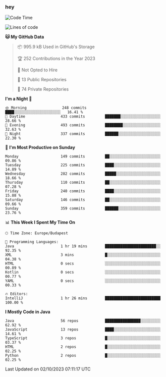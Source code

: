 ### hey

<!--START_SECTION:waka-->
![Code Time](http://img.shields.io/badge/Code%20Time-971%20hrs%2034%20mins-blue)

![Lines of code](https://img.shields.io/badge/From%20Hello%20World%20I%27ve%20Written-1.1%20million%20lines%20of%20code-blue)

**🐱 My GitHub Data** 

> 📦 995.9 kB Used in GitHub's Storage 
 > 
> 🏆 252 Contributions in the Year 2023
 > 
> 🚫 Not Opted to Hire
 > 
> 📜 13 Public Repositories 
 > 
> 🔑 74 Private Repositories 
 > 
**I'm a Night 🦉** 

```text
🌞 Morning                248 commits         ████░░░░░░░░░░░░░░░░░░░░░   16.41 % 
🌆 Daytime                433 commits         ███████░░░░░░░░░░░░░░░░░░   28.66 % 
🌃 Evening                493 commits         ████████░░░░░░░░░░░░░░░░░   32.63 % 
🌙 Night                  337 commits         ██████░░░░░░░░░░░░░░░░░░░   22.30 % 
```
📅 **I'm Most Productive on Sunday** 

```text
Monday                   149 commits         ██░░░░░░░░░░░░░░░░░░░░░░░   09.86 % 
Tuesday                  225 commits         ████░░░░░░░░░░░░░░░░░░░░░   14.89 % 
Wednesday                282 commits         █████░░░░░░░░░░░░░░░░░░░░   18.66 % 
Thursday                 110 commits         ██░░░░░░░░░░░░░░░░░░░░░░░   07.28 % 
Friday                   240 commits         ████░░░░░░░░░░░░░░░░░░░░░   15.88 % 
Saturday                 146 commits         ██░░░░░░░░░░░░░░░░░░░░░░░   09.66 % 
Sunday                   359 commits         ██████░░░░░░░░░░░░░░░░░░░   23.76 % 
```


📊 **This Week I Spent My Time On** 

```text
🕑︎ Time Zone: Europe/Budapest

💬 Programming Languages: 
Java                     1 hr 19 mins        ███████████████████████░░   92.35 % 
XML                      3 mins              █░░░░░░░░░░░░░░░░░░░░░░░░   04.38 % 
HTML                     0 secs              ░░░░░░░░░░░░░░░░░░░░░░░░░   00.89 % 
Kotlin                   0 secs              ░░░░░░░░░░░░░░░░░░░░░░░░░   00.77 % 
YAML                     0 secs              ░░░░░░░░░░░░░░░░░░░░░░░░░   00.33 % 

🔥 Editors: 
IntelliJ                 1 hr 26 mins        █████████████████████████   100.00 % 
```

**I Mostly Code in Java** 

```text
Java                     56 repos            ████████████████░░░░░░░░░   62.92 % 
JavaScript               13 repos            ████░░░░░░░░░░░░░░░░░░░░░   14.61 % 
TypeScript               3 repos             █░░░░░░░░░░░░░░░░░░░░░░░░   03.37 % 
HTML                     2 repos             █░░░░░░░░░░░░░░░░░░░░░░░░   02.25 % 
Python                   2 repos             █░░░░░░░░░░░░░░░░░░░░░░░░   02.25 % 
```




 Last Updated on 02/10/2023 07:11:17 UTC
<!--END_SECTION:waka-->
